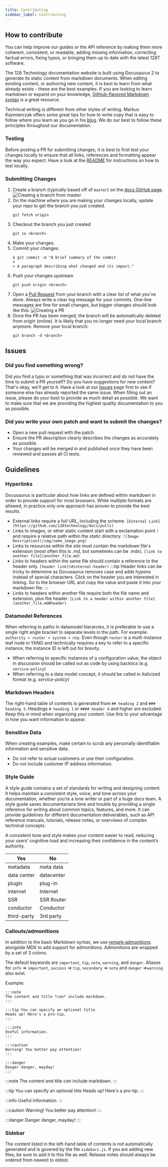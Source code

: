 ```yaml
---
title: Contributing
sidebar_label: Contributing
---
```


## How to contribute

You can help improve our guides or the API reference by making them more coherent, consistent, or readable, adding missing information, correcting factual errors, fixing typos, or bringing them up to date with the latest 128T software.

The 128 Technology documentation website is built using Docusaurus 2 to generate its static content from markdown documents. When editing existing content, or authoring new content, it is best to learn from what already exists - these are the best examples. If you are looking to learn markdown or expand on your knowledge, [GitHub-flavored Markdown syntax](https://daringfireball.net/projects/markdown/syntax) is a great resource.

Technical writing is different from other styles of writing.  Markus Kazmierczak offers some great tips for how to write copy that is easy to follow where you learn as you go in his [blog](https://mkaz.blog/misc/notes-on-technical-writing/). We do our best to follow these principles throughout our documentation.

### Testing

Before posting a PR for submitting changes, it is best to first test your changes locally to ensure that all links, references and formatting appear the way you expect.  Have a look at the [README](https://github.com/128technology/docs) for instructions on how to test locally.

### Submitting Changes

1. Create a branch (typically based off of `master`) on the [docs GitHub page](https://github.com/128technology/docs).
![Creating a branch from master](/img/contributing_creating_branches.png)
2. On the machine where you are making your changes locally, update your repo to get the branch you just created.
    ```
    git fetch origin
    ```
3. Checkout the branch you just created
    ```
    git co <branch>
    ```
4. Make your changes.
5. Commit your changes.
    ```
    $ git commit -m "A brief summary of the commit
    >
    > A paragraph describing what changed and its impact."
    ```
6. Push your changes upstream
    ```
    git push origin <branch>
    ```
7. Open a [Pull Request](https://github.com/128technology/docs/pulls) from your branch with a clear list of what you've done. Always write a clear log message for your commits. One-line messages are fine for small changes, but bigger changes should look like this:
![Creating a PR](/img/contributing_creating_pr.png)
8. Once the PR has been merged, the branch will be automatically deleted from origin (online). It is likely that you no longer need your local branch anymore.  Remove your local branch:
    ```
    git branch -d <branch>
    ```

## Issues

### Did you find something wrong?

Did you find a typo or something that was incorrect and do not have the time to submit a PR yourself?  Do you have suggestions for new content? That's okay, we'll get to it.  Have a look at our [Issues](https://github.com/128technology/docs/issues) page first to see if someone else has already reported the same issue. When filling out an issue, please do your best to provide as much detail as possible.  We want to make sure that we are providing the highest quality documentation to you as possible.

### Did you write your own patch and want to submit the changes?

* Open a new pull request with the patch.
* Ensure the PR description clearly describes the changes as accurately as possible.
* Your changes will be merged in and published once they have been reviewed and passes all CI tests.

## Guidelines

### Hyperlinks

Docusaurus is particular about how links are defined within markdown in order to provide support for most browsers. While multiple formats are allowed, in practice only one approach has proven to provide the best results.
* External links require a full URL, including the scheme. `[External Link](https://github.com/128technology/docs/pulls)`
* Links to images, or other static content start with a exclamation point `!` and require a relative path within the static directory. `![Image Description](/img/some_image.png)`
* Links to resources within the site must contain the markdown file's extension (most often this is .md, but sometimes can be .mdx). `[link to another file](another_file.md)`
* Links to headers within the same file should contain a reference to the header only. `[header link](#internal-header)`
  :::tip
  Header links can be tricky to determine as Docusaurus removes case and adds hypens instead of special characters. Click on the header you are interested in linking. Go to the browser URL and copy the value and paste it into your markdown file.
  :::
* Links to headers within another file require both the file name and extension, plus the header. `[Link to a header within another file](another_file.md#header)`

### Datamodel References

When referring to paths in datamodel hierarcies, it is preferable to use a single right angle bracket to separate levels in the path.  For example: `authority > router > system > ntp`.  Even though `router` is a multi-instance leaf node in YANG and technically requires a key to refer to a specific instance, the instance ID is left out for brevity.

* When referring to specific instances of a configuration value, the object in discussion should be called out as code by using backtics (e.g. `service-policy`)
* When referring to a data model concept, it should be called in italicized format (e.g. _service-policy_)

### Markdown Headers

The right-hand table of contents is generated from `## heading 2` and `### heading 3`.  Headings `# heading 1` or `#### header 4` and higher are excluded. Keep this in mind when organizing your content. Use this to your advantage in how you want information to appear.

### Sensitive Data

When creating examples, make certain to scrub any personally identifiable information and sensitive data.
* Do not refer to actual customers or use their configuration.
* Do not include customer IP address information.

### Style Guide

A style guide contains a set of standards for writing and designing content. It helps maintain a consistent style, voice, and tone across your documentation, whether you’re a lone writer or part of a huge docs team. A style guide saves documentarians time and trouble by providing a single reference for writing about common topics, features, and more. It can provide guidelines for different documentation deliverables, such as API reference manuals, tutorials, release notes, or overviews of complex technical concepts.

A consistent tone and style makes your content easier to read, reducing your users’ cognitive load and increasing their confidence in the content’s authority.

| Yes         | No           |
| ----------- | ------------ |
| metadata    |  meta data   |
| data center |  datacenter  |
| plugin      |  plug-in     |
| internet    |  Internet    |
| SSR         |  SSR Router  |
| conductor   |  Conductor   |
| third-party |  3rd party   |

### Callouts/admonitions

In addition to the basic Markdown syntax, we use [remark-admonitions](https://github.com/elviswolcott/remark-admonitions) alongside MDX to add support for admonitions. Admonitions are wrapped by a set of 3 colons.

The default keywords are `important`, `tip`, `note`, `warning`, and `danger`. Aliases for `info` => `important`, `success` => `tip`, `secondary` => `note` and `danger` =>`warning` also exist.

Example:
```
:::note
The content and title *can* include markdown.
:::

:::tip You can specify an optional title
Heads up! Here's a pro-tip.
:::

:::info
Useful information.
:::

:::caution
Warning! You better pay attention!
:::

:::danger
Danger danger, mayday!
:::
```
:::note
The content and title *can* include markdown.
:::

:::tip You can specify an optional title
Heads up! Here's a pro-tip.
:::

:::info
Useful information.
:::

:::caution
Warning! You better pay attention!
:::

:::danger
Danger danger, mayday!
:::

### Sidebar

The content listed in the left-hand table of contents is _not_ automatically generated and is govered by the file `sidebars.js`. If you are adding new files, be sure to add it to this file as well. Release notes should always be ordered from newest to oldest.
